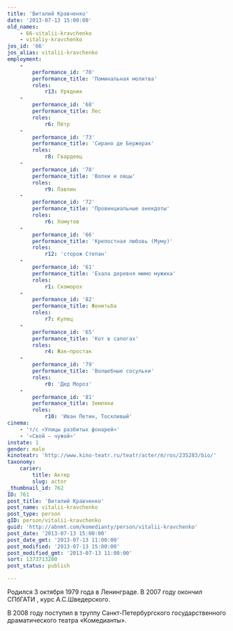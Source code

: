 ```yaml
---
title: 'Виталий Кравченко'
date: '2013-07-13 15:00:00'
old_names:
    - 66-vitalii-kravchenko
    - vitaliy-kravchenko
jos_id: '66'
jos_alias: vitalii-kravchenko
employment:
    -
        performance_id: '70'
        performance_title: 'Поминальная молитва'
        roles:
            r13: Урядник
    -
        performance_id: '68'
        performance_title: Лес
        roles:
            r6: Пётр
    -
        performance_id: '73'
        performance_title: 'Сирано де Бержерак'
        roles:
            r8: Гвардеец
    -
        performance_id: '78'
        performance_title: 'Волки и овцы'
        roles:
            r9: Павлин
    -
        performance_id: '72'
        performance_title: 'Провинциальные анекдоты'
        roles:
            r6: Хомутов
    -
        performance_id: '66'
        performance_title: 'Крепостная любовь (Муму)'
        roles:
            r12: 'сторож Степан'
    -
        performance_id: '61'
        performance_title: 'Ехала деревня мимо мужика'
        roles:
            r1: Скоморох
    -
        performance_id: '82'
        performance_title: Женитьба
        roles:
            r7: Купец
    -
        performance_id: '65'
        performance_title: 'Кот в сапогах'
        roles:
            r4: Жак–простак
    -
        performance_id: '79'
        performance_title: 'Волшебные сосульки'
        roles:
            r0: 'Дед Мороз'
    -
        performance_id: '81'
        performance_title: Земляки
        roles:
            r10: 'Иван Петин, Тоскливый'
cinema:
    - 'т/с «Улицы разбитых фонарей»'
    - '«Свой — чужой»'
instate: 1
gender: male
kinoteatr: 'http://www.kino-teatr.ru/teatr/acter/m/ros/235283/bio/'
taxonomy:
    carier:
        title: Актер
        slug: actor
_thumbnail_id: 762
ID: 761
post_title: 'Виталий Кравченко'
post_name: vitalii-kravchenko
post_type: person
gID: person/vitalii-kravchenko
guid: 'http://abnmt.com/komedianty/person/vitalii-kravchenko'
post_date: '2013-07-13 15:00:00'
post_date_gmt: '2013-07-13 11:00:00'
post_modified: '2013-07-13 15:00:00'
post_modified_gmt: '2013-07-13 11:00:00'
sort: 1373713200
post_status: publish

---
```


Родился 3 октября 1979 года в Ленинграде. В 2007 году окончил СПбГАТИ , курс А.С.Шведерского.


В 2008 году поступил в труппу Санкт-Петербургского государственного драматического театра «Комедианты».